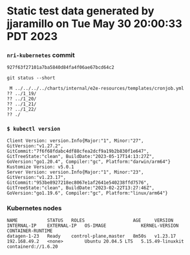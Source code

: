 # Static test data generated by jjaramillo on Tue May 30 20:00:33 PDT 2023

### `nri-kubernetes` commit
```
927f63f27101a7ba5840d84fa4f06ae67bcd64c2
```

`git status --short`

```
 M ../../../../charts/internal/e2e-resources/templates/cronjob.yml
?? ../1_19/
?? ../1_20/
?? ../1_21/
?? ../1_22/
?? ./
```

### `$ kubectl version`
```
Client Version: version.Info{Major:"1", Minor:"27", GitVersion:"v1.27.2", GitCommit:"7f6f68fdabc4df88cfea2dcf9a19b2b830f1e647", GitTreeState:"clean", BuildDate:"2023-05-17T14:13:27Z", GoVersion:"go1.20.4", Compiler:"gc", Platform:"darwin/arm64"}
Kustomize Version: v5.0.1
Server Version: version.Info{Major:"1", Minor:"23", GitVersion:"v1.23.17", GitCommit:"953be8927218ec8067e1af2641e540238ffd7576", GitTreeState:"clean", BuildDate:"2023-02-22T13:27:46Z", GoVersion:"go1.19.6", Compiler:"gc", Platform:"linux/arm64"}
```

### Kubernetes nodes
```
NAME           STATUS   ROLES                  AGE     VERSION    INTERNAL-IP    EXTERNAL-IP   OS-IMAGE             KERNEL-VERSION     CONTAINER-RUNTIME
datagen-1-23   Ready    control-plane,master   8m50s   v1.23.17   192.168.49.2   <none>        Ubuntu 20.04.5 LTS   5.15.49-linuxkit   containerd://1.6.20
```
